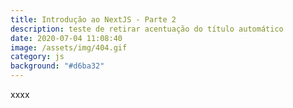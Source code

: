 ```yaml
---
title: Introdução ao NextJS - Parte 2
description: teste de retirar acentuação do título automático
date: 2020-07-04 11:08:40
image: /assets/img/404.gif
category: js
background: "#d6ba32"
---
```

xxxx